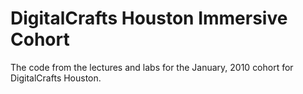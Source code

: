 # DigitalCrafts Houston Immersive Cohort

The code from the lectures and labs for the January, 2010 cohort for DigitalCrafts Houston.